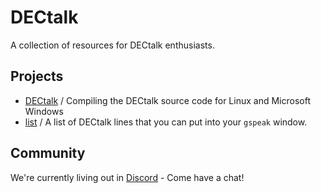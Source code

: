 # DECtalk

A collection of resources for DECtalk enthusiasts.

## Projects

- [DECtalk](https://github.com/dectalk/dectalk) / Compiling the DECtalk source code for Linux and Microsoft Windows
- [list](https://github.com/dectalk/list) / A list of DECtalk lines that you can put into your `gspeak` window.

## Community

We're currently living out in [Discord](https://discordapp.com/invite/wHgdmf4) - Come have a chat!
